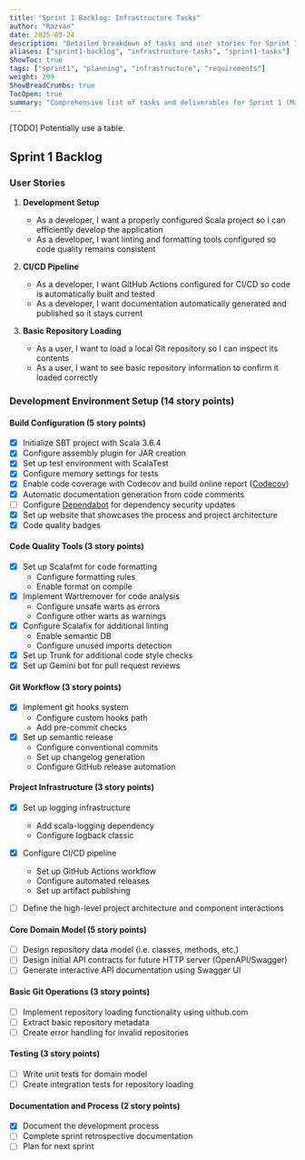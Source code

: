 ```yaml
---
title: "Sprint 1 Backlog: Infrastructure Tasks"
author: "Razvan"
date: 2025-03-24
description: "Detailed breakdown of tasks and user stories for Sprint 1's infrastructure setup phase"
aliases: ["sprint1-backlog", "infrastructure-tasks", "sprint1-tasks"]
ShowToc: true
tags: ["sprint1", "planning", "infrastructure", "requirements"]
weight: 299
ShowBreadCrumbs: true
TocOpen: true
summary: "Comprehensive list of tasks and deliverables for Sprint 1 (March 24-30, 2025), focusing on establishing project infrastructure, development environment, and CI/CD pipeline setup."
---
```


[TODO] Potentially use a table.

## Sprint 1 Backlog

### User Stories
1. **Development Setup**
   - As a developer, I want a properly configured Scala project so I can efficiently develop the application
   - As a developer, I want linting and formatting tools configured so code quality remains consistent

2. **CI/CD Pipeline**
   - As a developer, I want GitHub Actions configured for CI/CD so code is automatically built and tested
   - As a developer, I want documentation automatically generated and published so it stays current

3. **Basic Repository Loading**
   - As a user, I want to load a local Git repository so I can inspect its contents
   - As a user, I want to see basic repository information to confirm it loaded correctly

### Development Environment Setup (14 story points)

#### Build Configuration (5 story points)
- [x] Initialize SBT project with Scala 3.6.4
- [x] Configure assembly plugin for JAR creation
- [x] Set up test environment with ScalaTest
- [x] Configure memory settings for tests
- [x] Enable code coverage with Codecov and build online report ([Codecov](https://app.codecov.io/gh/atomwalk12/pps-22-git-insp))
- [x] Automatic documentation generation from code comments
- [ ] Configure [Dependabot](https://docs.github.com/en/code-security/dependabot/working-with-dependabot/automating-dependabot-with-github-actions) for dependency security updates
- [x] Set up website that showcases the process and project architecture
- [x] Code quality badges

#### Code Quality Tools (3 story points)
- [x] Set up Scalafmt for code formatting
  - Configure formatting rules
  - Enable format on compile
- [x] Implement Wartremover for code analysis
  - Configure unsafe warts as errors
  - Configure other warts as warnings
- [x] Configure Scalafix for additional linting
  - Enable semantic DB
  - Configure unused imports detection
- [x] Set up Trunk for additional code style checks
- [X] Set up Gemini bot for pull request reviews

#### Git Workflow (3 story points)
- [x] Implement git hooks system
  - Configure custom hooks path
  - Add pre-commit checks
- [x] Set up semantic release
  - Configure conventional commits
  - Set up changelog generation
  - Configure GitHub release automation

#### Project Infrastructure (3 story points)
- [x] Set up logging infrastructure
  - Add scala-logging dependency
  - Configure logback classic
- [x] Configure CI/CD pipeline
  - Set up GitHub Actions workflow
  - Configure automated releases
  - Set up artifact publishing
- [ ] Define the high-level project architecture and component interactions


#### Core Domain Model (5 story points)
- [ ] Design repository data model (i.e. classes, methods, etc.)
- [ ] Design initial API contracts for future HTTP server (OpenAPI/Swagger)
- [ ] Generate interactive API documentation using Swagger UI

#### Basic Git Operations (3 story points)
- [ ] Implement repository loading functionality using uithub.com
- [ ] Extract basic repository metadata
- [ ] Create error handling for invalid repositories

#### Testing (3 story points)
- [ ] Write unit tests for domain model
- [ ] Create integration tests for repository loading

#### Documentation and Process (2 story points)
- [X] Document the development process
- [ ] Complete sprint retrospective documentation
- [ ] Plan for next sprint
